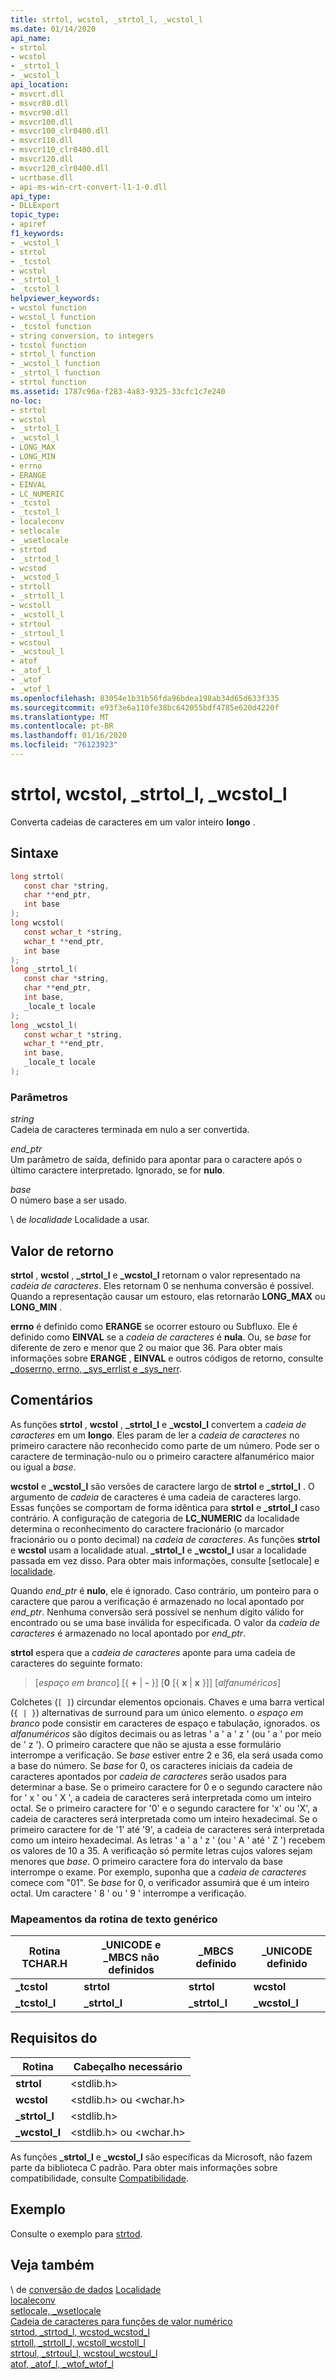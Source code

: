 ```yaml
---
title: strtol, wcstol, _strtol_l, _wcstol_l
ms.date: 01/14/2020
api_name:
- strtol
- wcstol
- _strtol_l
- _wcstol_l
api_location:
- msvcrt.dll
- msvcr80.dll
- msvcr90.dll
- msvcr100.dll
- msvcr100_clr0400.dll
- msvcr110.dll
- msvcr110_clr0400.dll
- msvcr120.dll
- msvcr120_clr0400.dll
- ucrtbase.dll
- api-ms-win-crt-convert-l1-1-0.dll
api_type:
- DLLExport
topic_type:
- apiref
f1_keywords:
- _wcstol_l
- strtol
- _tcstol
- wcstol
- _strtol_l
- _tcstol_l
helpviewer_keywords:
- wcstol function
- wcstol_l function
- _tcstol function
- string conversion, to integers
- tcstol function
- strtol_l function
- _wcstol_l function
- _strtol_l function
- strtol function
ms.assetid: 1787c96a-f283-4a83-9325-33cfc1c7e240
no-loc:
- strtol
- wcstol
- _strtol_l
- _wcstol_l
- LONG_MAX
- LONG_MIN
- errno
- ERANGE
- EINVAL
- LC_NUMERIC
- _tcstol
- _tcstol_l
- localeconv
- setlocale
- _wsetlocale
- strtod
- _strtod_l
- wcstod
- _wcstod_l
- strtoll
- _strtoll_l
- wcstoll
- _wcstoll_l
- strtoul
- _strtoul_l
- wcstoul
- _wcstoul_l
- atof
- _atof_l
- _wtof
- _wtof_l
ms.openlocfilehash: 83054e1b31b56fda96bdea198ab34d65d633f335
ms.sourcegitcommit: e93f3e6a110fe38bc642055bdf4785e620d4220f
ms.translationtype: MT
ms.contentlocale: pt-BR
ms.lasthandoff: 01/16/2020
ms.locfileid: "76123923"
---
```

# <a name="opno-locstrtol-opno-locwcstol-opno-loc_strtol_l-opno-loc_wcstol_l"></a>strtol, wcstol, _strtol_l, _wcstol_l

Converta cadeias de caracteres em um valor inteiro **longo** .

## <a name="syntax"></a>Sintaxe

```C
long strtol(
   const char *string,
   char **end_ptr,
   int base
);
long wcstol(
   const wchar_t *string,
   wchar_t **end_ptr,
   int base
);
long _strtol_l(
   const char *string,
   char **end_ptr,
   int base,
   _locale_t locale
);
long _wcstol_l(
   const wchar_t *string,
   wchar_t **end_ptr,
   int base,
   _locale_t locale
);
```

### <a name="parameters"></a>Parâmetros

*string*\
Cadeia de caracteres terminada em nulo a ser convertida.

*end_ptr*\
Um parâmetro de saída, definido para apontar para o caractere após o último caractere interpretado. Ignorado, se for **nulo**.

*base*\
O número base a ser usado.

\ de *localidade*
Localidade a usar.

## <a name="return-value"></a>Valor de retorno

**strtol** , **wcstol** , **_strtol_l** e **_wcstol_l** retornam o valor representado na *cadeia de caracteres*. Eles retornam 0 se nenhuma conversão é possível. Quando a representação causar um estouro, elas retornarão **LONG_MAX** ou **LONG_MIN** .

**errno** é definido como **ERANGE** se ocorrer estouro ou Subfluxo. Ele é definido como **EINVAL** se a *cadeia de caracteres* é **nula**. Ou, se *base* for diferente de zero e menor que 2 ou maior que 36. Para obter mais informações sobre **ERANGE** , **EINVAL** e outros códigos de retorno, consulte [_doserrno, errno, _sys_errlist e _sys_nerr](../../c-runtime-library/errno-doserrno-sys-errlist-and-sys-nerr.md).

## <a name="remarks"></a>Comentários

As funções **strtol** , **wcstol** , **_strtol_l** e **_wcstol_l** convertem a *cadeia de caracteres* em um **longo**. Eles param de ler a *cadeia de caracteres* no primeiro caractere não reconhecido como parte de um número. Pode ser o caractere de terminação-nulo ou o primeiro caractere alfanumérico maior ou igual a *base*.

**wcstol** e **_wcstol_l** são versões de caractere largo de **strtol** e **_strtol_l** . O argumento de *cadeia* de caracteres é uma cadeia de caracteres largo. Essas funções se comportam de forma idêntica para **strtol** e **_strtol_l** caso contrário. A configuração de categoria de **LC_NUMERIC** da localidade determina o reconhecimento do caractere fracionário (o marcador fracionário ou o ponto decimal) na *cadeia de caracteres*. As funções **strtol** e **wcstol** usam a localidade atual. **_strtol_l** e **_wcstol_l** usar a localidade passada em vez disso. Para obter mais informações, consulte [setlocale] e [localidade](../../c-runtime-library/locale.md).

Quando *end_ptr* é **nulo**, ele é ignorado. Caso contrário, um ponteiro para o caractere que parou a verificação é armazenado no local apontado por *end_ptr*. Nenhuma conversão será possível se nenhum dígito válido for encontrado ou se uma base inválida for especificada. O valor da *cadeia de caracteres* é armazenado no local apontado por *end_ptr*.

**strtol** espera que a *cadeia de caracteres* aponte para uma cadeia de caracteres do seguinte formato:

> [*espaço em branco*] [{ **+** &#124; **-** }] [**0** [{ **x** &#124; **x** }]] [*alfanuméricos*]

Colchetes (`[ ]`) circundar elementos opcionais. Chaves e uma barra vertical (`{ | }`) alternativas de surround para um único elemento. o *espaço em branco* pode consistir em caracteres de espaço e tabulação, ignorados. os *alfanuméricos* são dígitos decimais ou as letras ' a ' a ' z ' (ou ' a ' por meio de ' z '). O primeiro caractere que não se ajusta a esse formulário interrompe a verificação. Se *base* estiver entre 2 e 36, ela será usada como a base do número. Se *base* for 0, os caracteres iniciais da cadeia de caracteres apontados por *cadeia de caracteres* serão usados para determinar a base. Se o primeiro caractere for 0 e o segundo caractere não for ' x ' ou ' X ', a cadeia de caracteres será interpretada como um inteiro octal. Se o primeiro caractere for '0' e o segundo caractere for 'x' ou 'X', a cadeia de caracteres será interpretada como um inteiro hexadecimal. Se o primeiro caractere for de '1' até '9', a cadeia de caracteres será interpretada como um inteiro hexadecimal. As letras ' a ' a ' z ' (ou ' A ' até ' Z ') recebem os valores de 10 a 35. A verificação só permite letras cujos valores sejam menores que *base*. O primeiro caractere fora do intervalo da base interrompe o exame. Por exemplo, suponha que a *cadeia de caracteres* comece com "01". Se *base* for 0, o verificador assumirá que é um inteiro octal. Um caractere ' 8 ' ou ' 9 ' interrompe a verificação.

### <a name="generic-text-routine-mappings"></a>Mapeamentos da rotina de texto genérico

|Rotina TCHAR.H|_UNICODE e _MBCS não definidos|_MBCS definido|_UNICODE definido|
|---------------------|------------------------------------|--------------------|-----------------------|
|**_tcstol**|**strtol**|**strtol**|**wcstol**|
|**_tcstol_l**|**_strtol_l**|**_strtol_l**|**_wcstol_l**|

## <a name="requirements"></a>Requisitos do

|Rotina|Cabeçalho necessário|
|-------------|---------------------|
|**strtol**|\<stdlib.h>|
|**wcstol**|\<stdlib.h> ou \<wchar.h>|
|**_strtol_l**|\<stdlib.h>|
|**_wcstol_l**|\<stdlib.h> ou \<wchar.h>|

As funções **_strtol_l** e **_wcstol_l** são específicas da Microsoft, não fazem parte da biblioteca C padrão. Para obter mais informações sobre compatibilidade, consulte [Compatibilidade](../compatibility.md).

## <a name="example"></a>Exemplo

Consulte o exemplo para [strtod](strtod-strtod-l-wcstod-wcstod-l.md).

## <a name="see-also"></a>Veja também

\ de [conversão de dados](../data-conversion.md)
[Localidade](../locale.md)\
[localeconv](localeconv.md)\
[setlocale, _wsetlocale](setlocale-wsetlocale.md)\
[Cadeia de caracteres para funções de valor numérico](../string-to-numeric-value-functions.md)\
[strtod, _strtod_l, wcstod_wcstod_l](strtod-strtod-l-wcstod-wcstod-l.md)\
[strtoll, _strtoll_l, wcstoll_wcstoll_l](strtoll-strtoll-l-wcstoll-wcstoll-l.md)\
[strtoul, _strtoul_l, wcstoul_wcstoul_l](strtoul-strtoul-l-wcstoul-wcstoul-l.md)\
[atof, _atof_l, _wtof_wtof_l](atof-atof-l-wtof-wtof-l.md)
